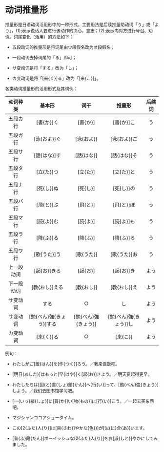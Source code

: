 # 动词推量形

推量形是日语动词活用形中的一种形式，主要用法是后续推量助动词「う」或「よう」，(1);表示说话人要进行该动作的决心，意志；(2);表示向对方进行号召、劝诱。词尾变化（活用）的方法如下：

- 五段动词的推量形是将词尾由ウ段假名改为オ段假名；

- 一段动词去掉词尾的「る」即可；

- サ变动词是将「する」改为「し」；

- カ变动词是将「[来{く}]る」改为「[来{こ}]」。

各类动词推量形的活用形式及其词例：

|  动词种类  |          基本形          |         词干         |         推量形         | 后续词 |
| :--------: | :----------------------: | :------------------: | :--------------------: | :----: |
|  五段カ行  |        [書{か}]く        |       [書{か}]       |       [書{か}]こ       |   う   |
|  五段ガ行  |       [泳{およ}]ぐ       |      [泳{およ}]      |      [泳{およ}]ご      |   う   |
|  五段サ行  |       [話{はな}]す       |      [話{はな}]      |      [話{はな}]そ      |   う   |
|  五段タ行  |        [立{た}]つ        |       [立{た}]       |       [立{た}]と       |   う   |
|  五段ナ行  |        [死{し}]ぬ        |       [死{し}]       |       [死{し}]の       |   う   |
|  五段バ行  |        [飛{と}]ぶ        |       [飛{と}]       |       [飛{と}]ぼ       |   う   |
|  五段マ行  |        [読{よ}]む        |       [読{よ}]       |       [読{よ}]も       |   う   |
|  五段ラ行  |        [降{ふ}]る        |       [降{ふ}]       |       [降{ふ}]ろ       |   う   |
|  五段ワ行  |       [歌{うた}]う       |      [歌{うた}]      |      [歌{うた}]お      |   う   |
| 上一段动词 |       [起{お}]きる       |       [起{お}]       |       [起{お}]き       |  よう  |
| 下一段动词 |      [教{おし}]える      |      [教{おし}]      |      [教{おし}]え      |  よう  |
|  サ变动词  |           する           |          ○           |           し           |  よう  |
|  サ变动词  | [勉{べん}強{きょう}]する | [勉{べん}強{きょう}] | [勉{べん}強{きょう}]し |  よう  |
|  カ变动词  |        [来{く}]る        |          ○           |        [来{こ}]        |  よう  |

例句：

- わたしがご[飯{はん}]を[作{つく}]ろう。／我来做饭吧。

- [明日{あした}]はもっと[早{はや}]く[起{お}]きよう。／明天要起得更早。

- わたしたちは[図{と}書{しょ}館{かん}]へ[行{い}]って、[勉{べん}強{きょう}]しよう。／我们去图书馆学习吧。

- [一{いっ}緒{しょ}]に[買{か}]い[物{もの}]に[行{い}]こう。／一起去买东西吧。

- マジシャンココアショータイム。

- この[2{ふた}人{り}]は[爽{さわ}]やかな[色{}]が[似{に}合{あ}]います。

- [普{ふ}段{だん}]ボーイッシュな[2{ふた}人{り}]をお[淑{しと}]やかにしてみました。